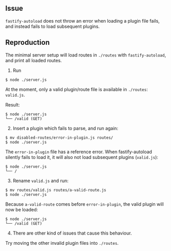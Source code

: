 ## Issue

`fastify-autoload` does not throw an error when loading a plugin file fails,
and instead fails to load subsequent plugins.

## Reproduction

The minimal server setup will load routes in `./routes` with `fastify-autoload`,
and print all loaded routes.

1. Run

```shell
$ node ./server.js
```

At the moment, only a valid plugin/route file is available in `./routes`: `valid.js`.

Result:

```
$ node ./server.js
└── /valid (GET)
```

2. Insert a plugin which fails to parse, and run again:

```shell
$ mv disabled-routes/error-in-plugin.js routes/
$ node ./server.js
```

The `error-in-plugin` file has a reference error. When fastify-autoload silently
fails to load it, it will also not load subsequent plugins (`valid.js`):

```
$ node ./server.js
└── /
```

3. Rename `valid.js` and run:

```shell
$ mv routes/valid.js routes/a-valid-route.js
$ node ./server.js
```

Because `a-valid-route` comes before `error-in-plugin`, the valid plugin will
now be loaded:

```
$ node ./server.js
└── /valid (GET)
```

4. There are other kind of issues that cause this behaviour.

Try moving the other invalid plugin files into `./routes`.
